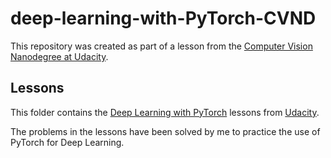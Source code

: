 # deep-learning-with-PyTorch-CVND
This repository was created as part of a lesson from the [Computer Vision Nanodegree at Udacity](https://www.udacity.com/course/computer-vision-nanodegree--nd891).

## Lessons

This folder contains the [Deep Learning with PyTorch](https://github.com/udacity/DL_PyTorch) lessons from [Udacity](https://Udacity.com).

The problems in the lessons have been solved by me to practice the use of PyTorch for Deep Learning.
